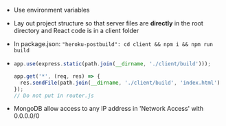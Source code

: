 - Use environment variables

- Lay out project structure so that server files are **directly** in the root directory and React code is in a client folder

- In package.json: `"heroku-postbuild": cd client && npm i && npm run build`

- ```javascript
  app.use(express.static(path.join(__dirname, './client/build')));
  
  app.get('*', (req, res) => {
    res.sendFile(path.join(__dirname, './client/build', 'index.html'));
  });
  // Do not put in router.js
  ```
  
- MongoDB allow access to any IP address in 'Network Access' with 0.0.0.0/0

